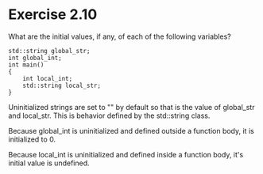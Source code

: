 Exercise 2.10
=============

What are the initial values, if any, of each of the following variables?

    std::string global_str;
    int global_int;
    int main()
    {
        int local_int;
        std::string local_str;
    }

Uninitialized strings are set to "" by default so that is the value of global_str and local_str. This is behavior defined by the std::string class.

Because global_int is uninitialized and defined outside a function body, it is initialized to 0.

Because local_int is uninitialized and defined inside a function body, it's initial value is undefined.


